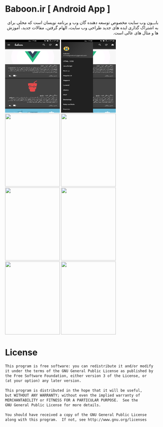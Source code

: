 Baboon.ir [ Android App ]
=================

<p dir="rtl">
بابــون وب سایت مخصوص توسعه دهنده گان وب و برنامه نویسان است که محلی برای به اشتراک گذاری ایده های جدید طراحی وب سایت، الهام گرفتن، مقالات جدید، آموزش ها و مثال های عالی است.
</p>

<img src="https://github.com/jinxul/Baboon/blob/master/screenshots/Screenshot_dark_main.png" width="180" height="240">
<img src="https://github.com/jinxul/Baboon/blob/master/screenshots/Screenshot_dark_menu.png" width="180" height="240">
<img src="https://github.com/jinxul/Baboon/blob/master/screenshots/Screenshot_main.png" width="180" height="240">
<img src="https://github.com/jinxul/Baboon/blob/master/screenshots/Screenshot_main2.png" width="180" height="240">
<img src="https://github.com/jinxul/Baboon/blob/master/screenshots/Screenshot_menu.png" width="180" height="240">
<img src="https://github.com/jinxul/Baboon/blob/master/screenshots/Screenshot_menu2.png" width="180" height="240">
<img src="https://github.com/jinxul/Baboon/blob/master/screenshots/Screenshot_post.png" width="180" height="240">
<img src="https://github.com/jinxul/Baboon/blob/master/screenshots/Screenshot_main_old.png" width="180" height="240">


License
=======

    This program is free software: you can redistribute it and/or modify
    it under the terms of the GNU General Public License as published by
    the Free Software Foundation, either version 3 of the License, or
    (at your option) any later version.

    This program is distributed in the hope that it will be useful,
    but WITHOUT ANY WARRANTY; without even the implied warranty of
    MERCHANTABILITY or FITNESS FOR A PARTICULAR PURPOSE.  See the
    GNU General Public License for more details.

    You should have received a copy of the GNU General Public License
    along with this program.  If not, see http://www.gnu.org/licenses

